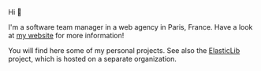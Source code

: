 Hi 👋

I'm a software team manager in a web agency in Paris, France. Have a look at [my website](https://guillaume.masclet.net/en/) for more information!

You will find here some of my personal projects. See also the [ElasticLib](https://elasticlib.github.io) project, which is hosted on a separate organization.
